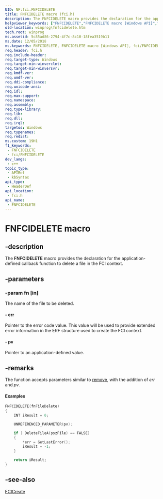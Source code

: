```yaml
---
UID: NF:fci.FNFCIDELETE
title: FNFCIDELETE macro (fci.h)
description: The FNFCIDELETE macro provides the declaration for the application-defined callback function to delete a file in the FCI context.
helpviewer_keywords: ["FNFCIDELETE","FNFCIDELETE macro [Windows API]","fci/FNFCIDELETE","winprog.fnfcidelete"]
old-location: winprog\fnfcidelete.htm
tech.root: winprog
ms.assetid: 5c85ad86-2794-4f7c-8c10-18fea3519b11
ms.date: 12/05/2018
ms.keywords: FNFCIDELETE, FNFCIDELETE macro [Windows API], fci/FNFCIDELETE, winprog.fnfcidelete
req.header: fci.h
req.include-header: 
req.target-type: Windows
req.target-min-winverclnt: 
req.target-min-winversvr: 
req.kmdf-ver: 
req.umdf-ver: 
req.ddi-compliance: 
req.unicode-ansi: 
req.idl: 
req.max-support: 
req.namespace: 
req.assembly: 
req.type-library: 
req.lib: 
req.dll: 
req.irql: 
targetos: Windows
req.typenames: 
req.redist: 
ms.custom: 19H1
f1_keywords:
 - FNFCIDELETE
 - fci/FNFCIDELETE
dev_langs:
 - c++
topic_type:
 - APIRef
 - kbSyntax
api_type:
 - HeaderDef
api_location:
 - fci.h
api_name:
 - FNFCIDELETE
---
```


# FNFCIDELETE macro


## -description

The <b>FNFCIDELETE</b> macro provides the declaration for the application-defined callback function to delete a file in the FCI context.

## -parameters

### -param fn [in]

The name of the file to be deleted.


#### - err

Pointer to the error code value. This value will be used to provide extended error information in the ERF structure used to create the FCI context.


#### - pv

Pointer to an application-defined value.

## -remarks

The function accepts parameters similar to <a href="https://msdn.microsoft.com/library/2da4hk1d(VS.80).aspx">remove</a>, with the addition of <i>err</i> and <i>pv</i>.


#### Examples


```cpp
FNFCIDELETE(fnFileDelete)
{
    INT iResult = 0;

    UNREFERENCED_PARAMETER(pv);

    if ( DeleteFileA(pszFile) == FALSE)
    {
        *err = GetLastError();
        iResult = -1;
    }

    return iResult;
}


```

## -see-also

<a href="/windows/desktop/api/fci/nf-fci-fcicreate">FCICreate</a>
